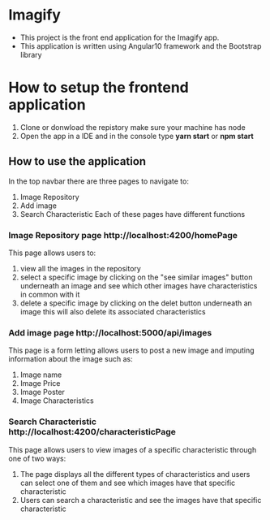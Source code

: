 # Imagify
- This project is the front end application for the Imagify app.
- This application is written using Angular10 framework and the Bootstrap library

# How to setup the frontend application
1. Clone or donwload the repistory make sure your machine has node
2. Open the app in a IDE and in the console type <b>yarn start</b> or <b>npm start</b>

## How to use the application
In the top navbar there are three pages to navigate to:
1. Image Repository
2. Add image
3. Search Characteristic
Each of these pages have different functions

### Image Repository page http://localhost:4200/homePage
This page allows users to:
1. view all the images in the repository
2. select a specific image by clicking on the "see similar images" button underneath an image and see which other images have characteristics in common with it
3. delete a specific image by clicking on the delet button underneath an image this will also delete its associated characteristics

### Add image page http://localhost:5000/api/images
This page is a form letting allows users to post a new image and imputing information about the image such as:
1. Image name
2. Image Price
3. Image Poster
4. Image Characteristics

### Search Characteristic  http://localhost:4200/characteristicPage
This page allows users to view images of a specific characteristic through one of two ways:
1.	The page displays all the different types of characteristics and users can select one of them and see which images have that specific characteristic
2.	Users can search a characteristic and see the images have that specific characteristic

